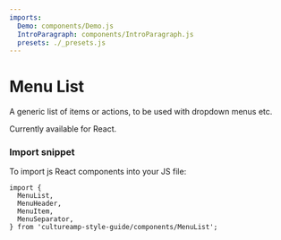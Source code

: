 ```yaml
---
imports:
  Demo: components/Demo.js
  IntroParagraph: components/IntroParagraph.js
  presets: ./_presets.js
---
```


# Menu List

<IntroParagraph>

A generic list of items or actions, to be used with dropdown menus etc.

Currently available for React.

</IntroParagraph>

<Demo presets={presets} />

### Import snippet

To import js React components into your JS file:

```
import {
  MenuList,
  MenuHeader,
  MenuItem,
  MenuSeparator,
} from 'cultureamp-style-guide/components/MenuList';
```
